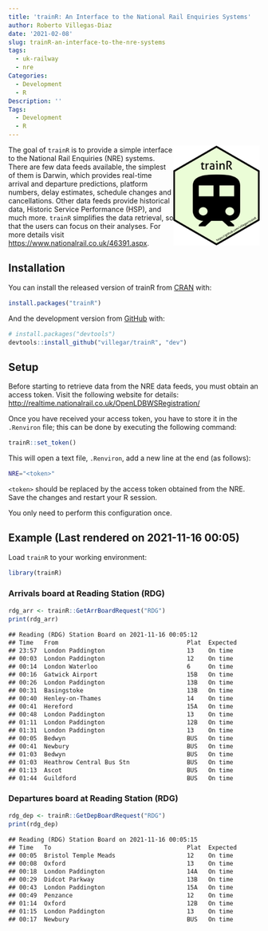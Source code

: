 ```yaml
---
title: 'trainR: An Interface to the National Rail Enquiries Systems'
author: Roberto Villegas-Diaz
date: '2021-02-08'
slug: trainR-an-interface-to-the-nre-systems
tags:
  - uk-railway
  - nre
Categories:
  - Development
  - R
Description: ''
Tags:
  - Development
  - R
---
```


<img src="https://raw.githubusercontent.com/villegar/trainR/main/inst/images/logo.png" alt="logo" align="right" height=200px/>

The goal of `trainR` is to provide a simple interface to the 
National Rail Enquiries (NRE) systems. There are few data feeds 
available, the simplest of them is Darwin, which provides real-time 
arrival and departure predictions, platform numbers, delay estimates, 
schedule changes and cancellations. Other data feeds provide historical 
data, Historic Service Performance (HSP), and much more. `trainR` 
simplifies the data retrieval, so that the users can focus on their 
analyses. For more details visit 
https://www.nationalrail.co.uk/46391.aspx.

## Installation

You can install the released version of trainR from [CRAN](https://CRAN.R-project.org) with:

``` r
install.packages("trainR")
```

And the development version from [GitHub](https://github.com/) with:

``` r
# install.packages("devtools")
devtools::install_github("villegar/trainR", "dev")
```

## Setup
Before starting to retrieve data from the NRE data feeds, you must obtain an access token. 
Visit the following website for details: http://realtime.nationalrail.co.uk/OpenLDBWSRegistration/

Once you have received your access token, you have to store it in the `.Renviron` file; this can be 
done by executing the following command:


```r
trainR::set_token()
```

This will open a text file, `.Renviron`, add a new line at the end (as follows):

```bash
NRE="<token>"
```

`<token>` should be replaced by the access token obtained from the NRE. Save the changes and restart 
your R session.

You only need to perform this configuration once.

## Example (Last rendered on 2021-11-16 00:05)

Load `trainR` to your working environment:

```r
library(trainR)
```

### Arrivals board at Reading Station (RDG)


```r
rdg_arr <- trainR::GetArrBoardRequest("RDG")
print(rdg_arr)
```

```
## Reading (RDG) Station Board on 2021-11-16 00:05:12
## Time   From                                    Plat  Expected
## 23:57  London Paddington                       13    On time
## 00:03  London Paddington                       12    On time
## 00:14  London Waterloo                         6     On time
## 00:16  Gatwick Airport                         15B   On time
## 00:26  London Paddington                       13B   On time
## 00:31  Basingstoke                             13B   On time
## 00:40  Henley-on-Thames                        14    On time
## 00:41  Hereford                                15A   On time
## 00:48  London Paddington                       13    On time
## 01:11  London Paddington                       12B   On time
## 01:31  London Paddington                       13    On time
## 00:05  Bedwyn                                  BUS   On time
## 00:41  Newbury                                 BUS   On time
## 01:03  Bedwyn                                  BUS   On time
## 01:03  Heathrow Central Bus Stn                BUS   On time
## 01:13  Ascot                                   BUS   On time
## 01:44  Guildford                               BUS   On time
```

### Departures board at Reading Station (RDG)


```r
rdg_dep <- trainR::GetDepBoardRequest("RDG")
print(rdg_dep)
```

```
## Reading (RDG) Station Board on 2021-11-16 00:05:15
## Time   To                                      Plat  Expected
## 00:05  Bristol Temple Meads                    12    On time
## 00:08  Oxford                                  13    On time
## 00:18  London Paddington                       14A   On time
## 00:29  Didcot Parkway                          13B   On time
## 00:43  London Paddington                       15A   On time
## 00:49  Penzance                                12    On time
## 01:14  Oxford                                  12B   On time
## 01:15  London Paddington                       13    On time
## 00:17  Newbury                                 BUS   On time
```
